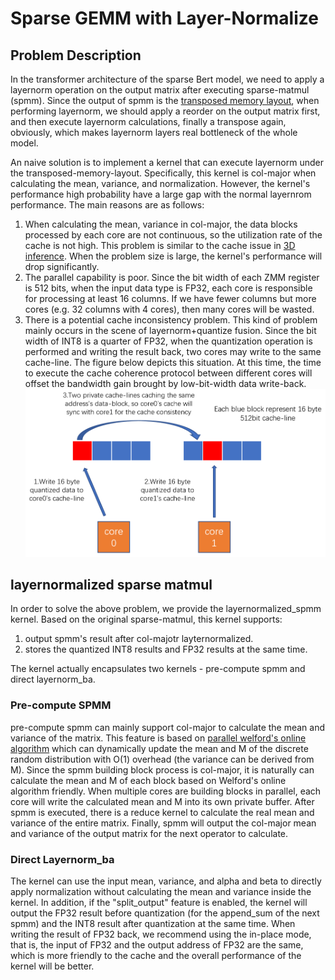 # Sparse GEMM with Layer-Normalize

## Problem Description 
In the transformer architecture of the sparse Bert model, we need to apply a layernorm operation on the output matrix after executing sparse-matmul (spmm). Since the output of spmm is the [transposed memory layout](https://github.com/intel/intel-extension-for-transformers/blob/main/intel_extension_for_transformers/llm/runtime/kernels/docs/kernel_desc/kernel_vnni.md), when performing layernorm, we should apply a reorder on the output matrix first, and then execute layernorm calculations, finally a transpose again, obviously, which makes layernorm layers real bottleneck of the whole model.

An naive solution is to implement a kernel that can execute layernorm under the transposed-memory-layout. Specifically, this kernel is col-major when calculating the mean, variance, and normalization. However, the kernel's performance high probability have a large gap with the normal layernrom performance. The main reasons are as follows:

1. When calculating the mean, variance in col-major, the data blocks processed by each core are not continuous, so the utilization rate of the cache is not high. This problem is similar to the cache issue in [3D inference](https://github.com/intel/intel-extension-for-transformers/blob/main/intel_extension_for_transformers/llm/runtime/kernels/docs/kernel_desc/3D_inference.md). When the problem size is large, the kernel's performance will drop significantly.
2. The parallel capability is poor. Since the bit width of each ZMM register is 512 bits, when the input data type is FP32, each core is responsible for processing at least 16 columns. If we have fewer columns but more cores (e.g. 32 columns with 4 cores), then many cores will be wasted.
3. There is a potential cache inconsistency problem. This kind of problem mainly occurs in the scene of layernorm+quantize fusion. Since the bit width of INT8 is a quarter of FP32, when the quantization operation is performed and writing the result back,  two cores may write to the same cache-line. The figure below depicts this situation. At this time, the time to execute the cache coherence protocol between different cores will offset the bandwidth gain brought by low-bit-width data write-back.![](../imgs/cache_inconsistency.png)
## layernormalized sparse matmul
In order to solve the above problem, we provide the layernormalized_spmm kernel. Based on the original sparse-matmul, this kernel supports:

1. output spmm's result after col-majotr layternormalized.
2. stores the quantized INT8 results and FP32 results at the same time. 

The kernel actually encapsulates two kernels - pre-compute spmm and direct layernorm_ba.
### Pre-compute SPMM
pre-compute spmm can mainly support col-major to calculate the mean and variance of the matrix. This feature is based on [parallel welford's online algorithm](https://en.wikipedia.org/wiki/Algorithms_for_calculating_variance) which can dynamically update the mean and M of the discrete random distribution with O(1) overhead (the variance can be derived from M). Since the spmm building block process is col-major, it is naturally can calculate the mean and M of each block based on Welford's online algorithm friendly. When multiple cores are building blocks in parallel, each core will write the calculated mean and M into its own private buffer. After spmm is executed, there is a reduce kernel to calculate the real mean and variance of the entire matrix. Finally, spmm will output the col-major mean and variance of the output matrix for the next operator to calculate.
### Direct Layernorm_ba
The kernel can use the input mean, variance, and alpha and beta to directly apply normalization without calculating the mean and variance inside the kernel. In addition, if the "split_output" feature is enabled, the kernel will output the FP32 result before quantization (for the append_sum of the next spmm) and the INT8 result after quantization at the same time. When writing the result of FP32 back, we recommend using the in-place mode, that is, the input of FP32 and the output address of FP32 are the same, which is more friendly to the cache and the overall performance of the kernel will be better.
